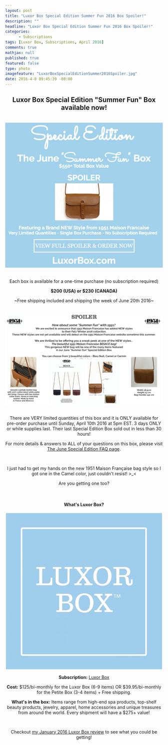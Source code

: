 ```yaml
---
layout: post
title: "Luxor Box Special Edition Summer Fun 2016 Box Spoiler!"
description: ""
headline: "Luxor Box Special Edition Summer Fun 2016 Box Spoiler!"
categories: 
      - Subscriptions
tags: [Luxor Box, Subscriptions, April 2016]
comments: true
mathjax: null
published: true
featured: false
type: photo
imagefeature: "LuxorBoxSpecialEditionSummer2016Spoiler.jpg"
date: 2016-4-8 09:45:39 -08:00
---
```


<p></p>
<center><H2>Luxor Box Special Edition "Summer Fun" Box available now!</H2></center>

<br>

<center><a href="http://www.luxorbox.com/#!special-edition-june-summer-fun-box/c16d" target="_blank">
<img src="/images/LuxorBoxSpecialEditionSummer2016Spoiler.jpg" border="0" style="border:none;max-width:100%;" />
</a></center>
<br>

<p><center>Each box is available for a one-time purchase (no subscription required)<center></p>

<p><center><b>$200 (USA) or $230 (CANADA)</b></center></p>
 
<p><center>~Free shipping included and shipping the week of June 20th 2016~</center></p>

<br>

<center><a href="http://www.luxorbox.com/#!special-edition-june-summer-fun-box/c16d" target="_blank">
<img src="/images/LuxorBoxSpecialEditionSummer2016Spoiler2.png" border="0" style="border:none;max-width:100%;" />
</a></center>
<br>

<p>There are VERY limited quantities of this box and it is ONLY available for pre-order purchase until
Sunday, April 10th 2016 at 5pm EST.  3 days ONLY or while supplies last.
Their last Special Edition Box sold out in less than 30 hours!</p>

<p>For more details & answers to ALL of your questions on this box,
please visit <a href="http://www.luxorbox.com/#!june-special-edition-faq/c1rp8" target="_blank">The June Special Edition FAQ page</a>.</p>

<br>

<p>I just had to get my hands on the new 1951 Maison Française bag style so I got one in the Camel color, just couldn't resist! >_< </p>

<p>Are you getting one too?</p>

<br>

<H4>What's Luxor Box?</H4>
<center><a href="http://www.luxorbox.com/#!become-a-member/cjg9" target="_blank">
<img src="/images/LuxorBox.jpeg" border="0" style="border:none;max-width:100%;" />
</a></center>
<p><b>Subscription:</b> <a href="http://www.luxorbox.com/#!become-a-member/cjg9" target="_blank">Luxor Box</a></p>
<p><b>Cost:</b> $125/bi-monthly for the Luxor Box (6-9 items) OR $39.95/bi-monthly for the Petite Box (3-4 items) + Free shipping.</p>
<p><b>What's in the box:</b> Items range from high-end spa products, top-shelf beauty products, jewelry, apparel, home accessories and unique treasures from around the world. Every shipment will have a $275+ value!</p>

<br>

<p>Checkout <a href="http://whatsupmailbox.com/subscriptions/reviews/Luxor-Box-Subscription-January-2016-Review" target="_blank">my January 2016 Luxor Box review</a> to see what you could be getting!</p>
